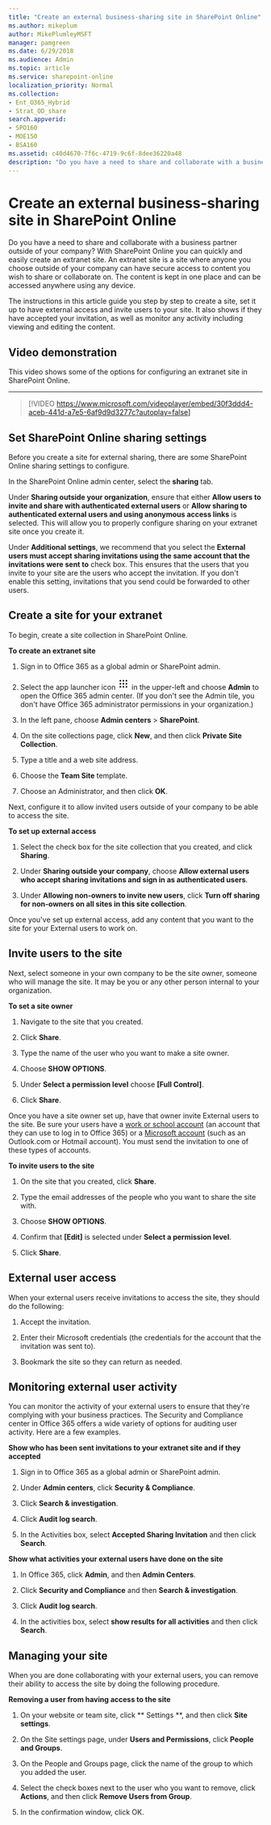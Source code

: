 ```yaml
---
title: "Create an external business-sharing site in SharePoint Online"
ms.author: mikeplum
author: MikePlumleyMSFT
manager: pamgreen
ms.date: 6/29/2018
ms.audience: Admin
ms.topic: article
ms.service: sharepoint-online
localization_priority: Normal
ms.collection:
- Ent_O365_Hybrid
- Strat_OD_share
search.appverid:
- SPO160
- MOE150
- BSA160
ms.assetid: c40d4670-7f6c-4719-9c6f-8dee36220a48
description: "Do you have a need to share and collaborate with a business partner outside of your company? With SharePoint Online you can quickly and easily create an extranet site. An extranet site is a site where anyone you choose outside of your company can have secure access to content you wish to share or collaborate on. The content is kept in one place and can be accessed anywhere using any device."
---
```


# Create an external business-sharing site in SharePoint Online

Do you have a need to share and collaborate with a business partner outside of your company? With SharePoint Online you can quickly and easily create an extranet site. An extranet site is a site where anyone you choose outside of your company can have secure access to content you wish to share or collaborate on. The content is kept in one place and can be accessed anywhere using any device.
  
The instructions in this article guide you step by step to create a site, set it up to have external access and invite users to your site. It also shows if they have accepted your invitation, as well as monitor any activity including viewing and editing the content.
  
## Video demonstration

This video shows some of the options for configuring an extranet site in SharePoint Online.
  
****

> [!VIDEO https://www.microsoft.com/videoplayer/embed/30f3ddd4-aceb-441d-a7e5-6af9d9d3277c?autoplay=false]
  
## Set SharePoint Online sharing settings

Before you create a site for external sharing, there are some SharePoint Online sharing settings to configure.
  
In the SharePoint Online admin center, select the **sharing** tab. 
  
Under **Sharing outside your organization**, ensure that either **Allow users to invite and share with authenticated external users** or **Allow sharing to authenticated external users and using anonymous access links** is selected. This will allow you to properly configure sharing on your extranet site once you create it. 
  
Under **Additional settings**, we recommend that you select the **External users must accept sharing invitations using the same account that the invitations were sent to** check box. This ensures that the users that you invite to your site are the users who accept the invitation. If you don't enable this setting, invitations that you send could be forwarded to other users. 
  
## Create a site for your extranet

To begin, create a site collection in SharePoint Online.
  
 **To create an extranet site**
  
1. Sign in to Office 365 as a global admin or SharePoint admin.
    
2. Select the app launcher icon ![The app launcher icon in Office 365](media/e5aee650-c566-4100-aaad-4cc2355d909f.png) in the upper-left and choose **Admin** to open the Office 365 admin center. (If you don't see the Admin tile, you don't have Office 365 administrator permissions in your organization.) 
    
3. In the left pane, choose **Admin centers** \> **SharePoint**.
    
4. On the site collections page, click **New**, and then click **Private Site Collection**.
    
5. Type a title and a web site address.
    
6. Choose the **Team Site** template. 
    
7. Choose an Administrator, and then click **OK**.
    
Next, configure it to allow invited users outside of your company to be able to access the site.
  
 **To set up external access**
  
1. Select the check box for the site collection that you created, and click **Sharing**.
    
2. Under **Sharing outside your company**, choose **Allow external users who accept sharing invitations and sign in as authenticated users**.
    
3. Under **Allowing non-owners to invite new users**, click **Turn off sharing for non-owners on all sites in this site collection**.
    
Once you've set up external access, add any content that you want to the site for your External users to work on.
  
## Invite users to the site

Next, select someone in your own company to be the site owner, someone who will manage the site. It may be you or any other person internal to your organization.
  
 **To set a site owner**
  
1. Navigate to the site that you created.
    
2. Click **Share**.
    
3. Type the name of the user who you want to make a site owner.
    
4. Choose **SHOW OPTIONS**.
    
5. Under **Select a permission level** choose **[Full Control]**.
    
6. Click **Share**.
    
Once you have a site owner set up, have that owner invite External users to the site. Be sure your users have a [work or school account](https://support.office.com/article/37da662b-5da6-4b56-a091-2731b2ecc8b4) (an account that they can use to log in to Office 365) or a [Microsoft account](https://support.microsoft.com/instantanswers/d18cc497-d839-cf50-dea8-f99c95f2bd16) (such as an Outlook.com or Hotmail account). You must send the invitation to one of these types of accounts. 
  
 **To invite users to the site**
  
1. On the site that you created, click **Share**.
    
2. Type the email addresses of the people who you want to share the site with.
    
3. Choose **SHOW OPTIONS**.
    
4. Confirm that **[Edit]** is selected under **Select a permission level**.
    
5. Click **Share**.
    
## External user access

When your external users receive invitations to access the site, they should do the following:
  
1. Accept the invitation.
    
2. Enter their Microsoft credentials (the credentials for the account that the invitation was sent to).
    
3. Bookmark the site so they can return as needed.
    
## Monitoring external user activity

You can monitor the activity of your external users to ensure that they're complying with your business practices. The Security and Compliance center in Office 365 offers a wide variety of options for auditing user activity. Here are a few examples.
  
 **Show who has been sent invitations to your extranet site and if they accepted**
  
1. Sign in to Office 365 as a global admin or SharePoint admin.
    
2. Under **Admin centers**, click **Security &amp; Compliance**.
    
3. Click **Search &amp; investigation**. 
    
4. Click **Audit log search**. 
    
5. In the Activities box, select **Accepted Sharing Invitation** and then click **Search**. 
    
 **Show what activities your external users have done on the site**
  
1. In Office 365, click **Admin**, and then **Admin Centers**.
    
2. Click **Security and Compliance** and then **Search &amp; investigation**. 
    
3. Click **Audit log search**. 
    
4. In the activities box, select **show results for all activities** and then click **Search**. 
    
## Managing your site

When you are done collaborating with your external users, you can remove their ability to access the site by doing the following procedure.
  
 **Removing a user from having access to the site**
  
1. On your website or team site, click ** Settings **, and then click **Site settings**. 
    
2. On the Site settings page, under **Users and Permissions**, click **People and Groups**.
    
3. On the People and Groups page, click the name of the group to which you added the user.
    
4. Select the check boxes next to the user who you want to remove, click **Actions**, and then click **Remove Users from Group**. 
    
5. In the confirmation window, click OK.
    

